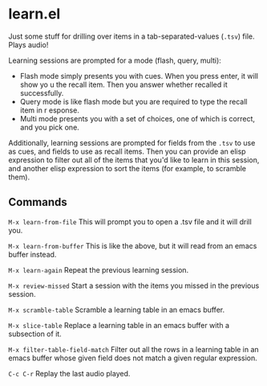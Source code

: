 # learn.el

Just some stuff for drilling over items in a tab-separated-values (`.tsv`) file.
Plays audio!

Learning sessions are prompted for a mode (flash, query, multi):
* Flash mode simply presents you with cues. When you press enter, it will show yo
u the recall item. Then you answer whether recalled it successfully.
* Query mode is like flash mode but you are required to type the recall item in r
esponse.
* Multi mode presents you with a set of choices, one of which is correct, and you
 pick one.

Additionally, learning sessions are prompted for fields from the `.tsv` to use as cues, and fields to use as recall items. Then you can provide an elisp expression to filter out all of the items that you'd like to learn in this session, and another elisp expression to sort the items (for example, to scramble them).

## Commands

`M-x learn-from-file`
This will prompt you to open a .tsv file and it will drill you.

`M-x learn-from-buffer`
This is like the above, but it will read from an emacs buffer instead.

`M-x learn-again`
Repeat the previous learning session.

`M-x review-missed`
Start a session with the items you missed in the previous session.

`M-x scramble-table`
Scramble a learning table in an emacs buffer.

`M-x slice-table`
Replace a learning table in an emacs buffer with a subsection of it.

`M-x filter-table-field-match`
Filter out all the rows in a learning table in an emacs buffer whose given field does not match a given regular expression.

`C-c C-r`
Replay the last audio played.

